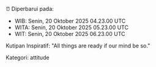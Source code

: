 ⏰ Diperbarui pada:
- WIB: Senin, 20 Oktober 2025 04.23.00 UTC
- WITA: Senin, 20 Oktober 2025 05.23.00 UTC
- WIT: Senin, 20 Oktober 2025 06.23.00 UTC

Kutipan Inspiratif:
"All things are ready if our mind be so."


Kategori: attitude

